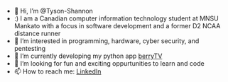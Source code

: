 - 👋 Hi, I’m @Tyson-Shannon
- :) I am a Canadian computer information technology student at MNSU Mankato with a focus in software development and a former D2 NCAA distance runner
- 👀 I’m interested in programming, hardware, cyber security, and pentesting
- 🌱 I’m currently developing my python app [berryTV](https://github.com/Tyson-Shannon/berryTV)
- 🔎 I’m looking for fun and exciting oppurtunities to learn and code
- 📫 How to reach me: [LinkedIn](https://www.linkedin.com/in/tyson-shannon-a56458276/)

<!---
Tyson-Shannon/Tyson-Shannon is a ✨ special ✨ repository because its `README.md` (this file) appears on your GitHub profile.
You can click the Preview link to take a look at your changes.
--->
